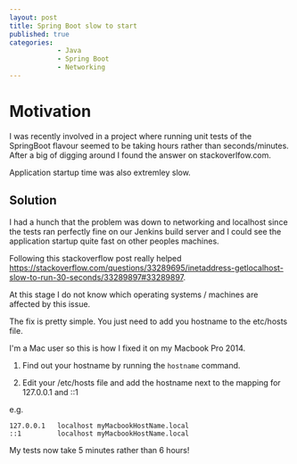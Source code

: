 ```yaml
---
layout: post
title: Spring Boot slow to start
published: true
categories:
            - Java
            - Spring Boot
            - Networking
---
```


# Motivation
I was recently involved in a project where running unit tests of the SpringBoot flavour seemed to
be taking hours rather than seconds/minutes. After a big of digging around I found the answer on
stackoverlfow.com.

Application startup time was also extremley slow.

## Solution
I had a hunch that the problem was down to networking and localhost since the tests ran perfectly fine on our Jenkins build server and I could see the application startup quite fast on other peoples machines.

Following this stackoverflow post really helped https://stackoverflow.com/questions/33289695/inetaddress-getlocalhost-slow-to-run-30-seconds/33289897#33289897.

At this stage I do not know which operating systems / machines are affected by this issue.

The fix is pretty simple. You just need to add you hostname to the etc/hosts file.

I'm a Mac user so this is how I fixed it on my Macbook Pro 2014.

1. Find out your hostname by running the ```hostname``` command.

2. Edit your /etc/hosts file and add the hostname next to the mapping for 127.0.0.1 and ::1

e.g.

```
127.0.0.1   localhost myMacbookHostName.local
::1         localhost myMacbookHostName.local
```

My tests now take 5 minutes rather than 6 hours!
